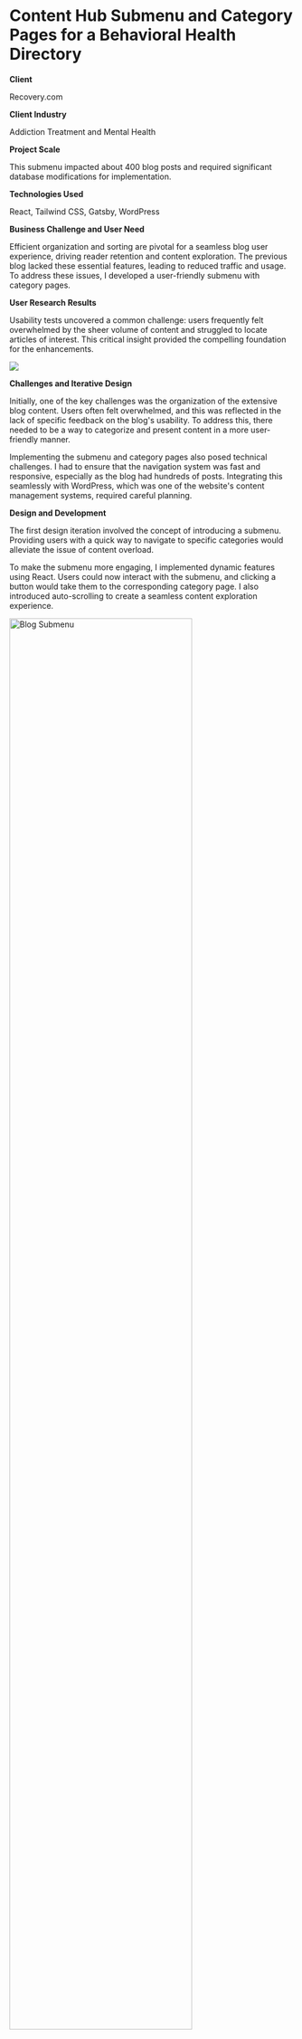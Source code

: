 # Content Hub Submenu and Category Pages for a Behavioral Health Directory

<b>Client</b>

Recovery.com

<b>Client Industry</b>

Addiction Treatment and Mental Health

<b>Project Scale</b>

This submenu impacted about 400 blog posts and required significant database modifications for implementation.

<b>Technologies Used</b>

React, Tailwind CSS, Gatsby, WordPress

<b>Business Challenge and User Need</b>

Efficient organization and sorting are pivotal for a seamless blog user experience, driving reader retention and content exploration. The previous blog lacked these essential features, leading to reduced traffic and usage. To address these issues, I developed a user-friendly submenu with category pages.

<b>User Research Results</b>

Usability tests uncovered a common challenge: users frequently felt overwhelmed by the sheer volume of content and struggled to locate articles of interest. This critical insight provided the compelling foundation for the enhancements.

<img src="https://i.imgur.com/qvLhXCk.png"/>


<b>Challenges and Iterative Design</b>


Initially, one of the key challenges was the organization of the extensive blog content. Users often felt overwhelmed, and this was reflected in the lack of specific feedback on the blog's usability. To address this, there needed to be a way to categorize and present content in a more user-friendly manner.

Implementing the submenu and category pages also posed technical challenges. I had to ensure that the navigation system was fast and responsive, especially as the blog had hundreds of posts. Integrating this seamlessly with WordPress, which was one of the website's content management systems, required careful planning.

<b>Design and Development</b>

The first design iteration involved the concept of introducing a submenu. Providing users with a quick way to navigate to specific categories would alleviate the issue of content overload.

To make the submenu more engaging, I implemented dynamic features using React. Users could now interact with the submenu, and clicking a button would take them to the corresponding category page. I also introduced auto-scrolling to create a seamless content exploration experience.

<img src="https://i.imgur.com/upjGlHc.png" height="80%" width="80%" alt="Blog Submenu"/>
  
After some feedback from the design team, I made the following refinements to improve user navigation as well as overall visual presentation:

- When a chip (e.g., "Symptoms") was selected, it showed as selected on the "Symptoms" page, providing users with a clear indication of their current location within the navigation
- Clicking on a tab immediately took users to a parent page of that title, eliminating confusion caused by sub-categories being initially displayed
- Once on the parent page, which as denoted by a tab such as "Gathering Information", users could easily select a subcategory to narrow down results. To facilitate this, an additional chip labeled "All" was added. This chip was selected by default when clicking on a tab.

<img src="https://i.imgur.com/xONWX3N.jpg"/>


<b>Before Implementation</b>
<img src="https://i.imgur.com/qvLhXCk.png"/>

<b>After Implementation</b>
<img src="https://i.imgur.com/xONWX3N.jpg"/>

<b>Results and Achievements</b>

- 30% increase in page views for blog content
- 20% increase in time on page for blog content

